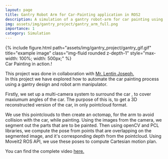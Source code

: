 ```yaml
---
layout: page
title: Gantry Robot Arm for Car-Painting application in ROS2
description: A simulation of a gantry robot-arm for car painting using ROS2,Gazebo and Moveit2.
img: assets/img/gantry_project/gantry_arm_full.png
importance: 1
category: Simulation
---
```


<!-- Every project has a beautiful feature showcase page.
It's easy to include images in a flexible 3-column grid format.
Make your photos 1/3, 2/3, or full width.

To give your project a background in the portfolio page, just add the img tag to the front matter like so:

    ---
    layout: page
    title: project
    description: a project with a background image
    img: /assets/img/12.jpg
    --- -->


<div class="row justify-content-center">
    <div class="col-sm-12 col-md-6 mt-3 mt-md-0 text-center">
        {% include figure.html path="assets/img/gantry_project/gantry_gif.gif" title="example image" class="img-fluid rounded z-depth-1" style="max-width: 100%; width: 500px;" %}
    </div>
</div>

<div class="caption">
    Car Painting in action.!
</div>

This project was done in collaboration with <a href="https://www.linkedin.com/in/lentinjoseph/">Mr. Lentin Joseph.</a>   
In this project we have explored how to automate the car painting process using a gantry design and robot arm manipulator.

Firstly, we set up a multi-camera system to surround the car , to cover maxiumum angles of the car.
The purpose of this is, to get a 3D reconstructed version of the car, in only pointcloud format.

We use this pointclouds to then create an octomap, for the arm to avoid collision with the car,
while painting. Using the images from the camera, we segment out the parts that are to be painted.
Then using openCV and PCL libraries, we compute the pose from points that are overlapping on the segmented
image, and it's corresponding depth from the pointcloud.
Using Moveit2 ROS API, we use these poses to compute Cartesian motion plan.

You can find the complete video <a href="https://drive.google.com/file/d/1jfwVAd0tfL2s9PvaNSDgQvgnOZTc--cP/view?usp=sharing">here.</a>


